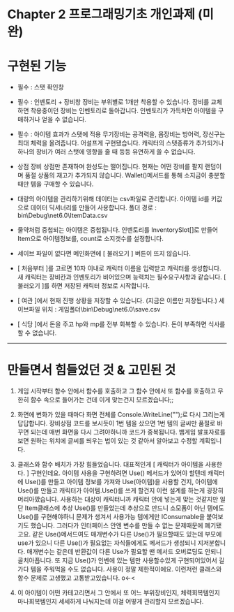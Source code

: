 # Chapter 2 프로그래밍기초 개인과제 (미완)


# 구현된 기능


- 필수 : 스탯 확인창

- 필수 : 인벤토리 + 장비창
  장비는 부위별로 1개만 착용할 수 있습니다.
  장비를 교체하면 착용중이던 장비는 인벤토리로 돌아갑니다.
  인벤토리가 가득차면 아이템을 구매하거나 얻을 수 없습니다.

- 필수 : 아이템 효과가 스탯에 적용
 무기장비는 공격력을, 몸장비는 방어력, 장신구는 최대 체력을 올려줍니다.
 어설프게 구현됐습니다. 캐릭터의 스탯종류가 추가되거나 하나의 장비가 여러 스탯에 영향을 줄 때 등등 유연하게 쓸 수 없습니다. 

- 상점
장비 상점만 존재하며 완성도는 떨어집니다.
현재는 어떤 장비를 팔지 랜덤이며 품절 상품의 재고가 추가되지 않습니다.
Wallet()메서드를 통해 소지금이 충분할 때만 템을 구매할 수 있습니다. 

- 대량의 아이템을 관리하기위해 데이터는 csv파일로 관리합니다. 아이템 id를 키값으로 데이터 딕셔너리를 만들어 사용합니다.
폴더 경로 : bin\Debug\net6.0\ItemData.csv

- 물약처럼 중첩되는 아이템은 중첩됩니다.
  인벤토리를 InventorySlot[]로 만들어 Item으로 아이템정보를, count로 소지갯수를 설정합니다.

- 세이브 파일이 없다면 메인화면에 [ 불러오기 ] 버튼이 뜨지 않습니다.

- [ 처음부터 ]를 고르면 10자 이내로 캐릭터 이름을 입력받고 캐릭터를 생성합니다.
 새 캐릭터는 장비칸과 인벤토리가 비어있으며 능력치는 필수요구사항과 같습니다.
  [ 불러오기 ]를 하면 저장된 캐릭터 정보로 시작합니다.

- [ 여관 ]에서 현재 진행 상황을 저장할 수 있습니다. (지금은 이름만 저장됩니다.)
  세이브파일 위치 : 게임폴더\bin\Debug\net6.0\save.csv

- [ 식당 ]에서 돈을 주고 hp와 mp를 전부 회복할 수 있습니다.
  돈이 부족하면 식사를 할 수 없습니다.
 


--------

# 만들면서 힘들었던 것 & 고민된 것

1. 게임 시작부터 함수 안에서 함수를 호출하고 그 함수 안에서 또 함수를 호출하고 무한히 함수 속으로 들어가는 건데 이게 맞는건지 모르겠습니다;;

2. 화면에 변화가 있을 때마다 화면 전체를 Console.WriteLine("");로 다시 그리는게 답답합니다.
장비상점 코드를 보시듯이 1번 템을 샀으면 1번 템의 글씨만 품절로 바꾸면 되는데
매번 화면을 다시 그려야하니까 코드가 중복됩니다.
뱀게임 발표자료를 보면 원하는 위치에 글씨를 띄우는 법이 있는 것 같아서 알아보고 수정할 계획입니다.

2. 클래스와 함수 배치가 가장 힘들었습니다.
대표적인게 [ 캐릭터가 아이템을 사용한다. ] 구현인데요.
아이템 사용을 구현하려면 Use() 메서드가 있어야 할텐데 캐릭터에 Use()를 만들고 아이템 정보를 가져와 Use(아이템)을 사용할 건지,
아이템에 Use()를 만들고 캐릭터가 아이템.Use()를 쓰게 할건지 이런 설계를 하는게 굉장히 머리아팠습니다.
사용하는 대상이 캐릭터니까 캐릭터 안에 넣는게 맞는 것같지만 일단 Item클래스에 추상 Use()를 만들었는데
추상으로 만드니 소모품이 아닌 템에도 Use()를 구현해야하니 문제가 생겨서
사용가능 템에게만 IConsumable을 붙여보기도 했습니다. 그러다가 인터페이스 안엔 변수를 만들 수 없는 문제때문에 폐기됐고요.
같은 Use()메서드여도 매개변수가 다른 Use()가 필요할때도 있는데 부모에 use가 있으니
다른 Use()가 필요없는 자식들에게도 메서드가 생성되니 지저분합니다.
매개변수는 같은데 반환값이 다른 Use가 필요할 땐 메서드 오버로딩도 안되니 골치아픕니다.
또 지금 Use()가 인벤에 있는 템만 사용할수있게 구현되어있어서 길가다 템을 주워먹을 수도 없습니다. 사용이 정말 제한적이에요.
이런저런 클래스와 함수 문제로 고생했고 고통받고있습니다. o<-<

3. 이 아이템이 어떤 카테고리면서 그 안에서 또 어느 부위장비인지, 체력회복템인지 마나회복템인지 세세하게 나눠지는데 이걸 어떻게 관리할지 모르겠습니다. 
